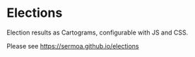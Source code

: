 # Elections

Election results as Cartograms, configurable with JS and CSS.

Please see https://sermoa.github.io/elections
